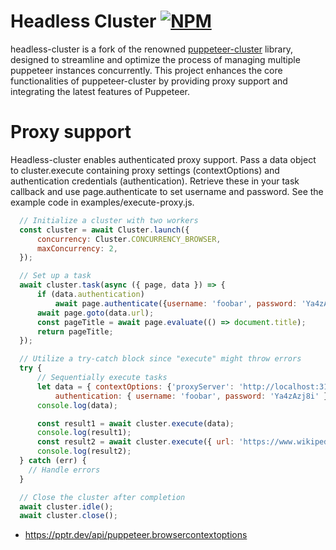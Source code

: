 # Headless Cluster [![NPM](https://img.shields.io/npm/v/chatgpt.svg)](https://www.npmjs.com/package/headless-cluster)
headless-cluster is a fork of the renowned [puppeteer-cluster](https://github.com/thomasdondorf/puppeteer-cluster) library, designed to streamline and optimize the process of managing multiple puppeteer instances concurrently. This project enhances the core functionalities of puppeteer-cluster by providing proxy support and integrating the latest features of Puppeteer.

# Proxy support

Headless-cluster enables authenticated proxy support. Pass a data object to cluster.execute containing proxy settings (contextOptions) and authentication credentials (authentication). Retrieve these in your task callback and use page.authenticate to set username and password. See the example code in examples/execute-proxy.js.

```js
  // Initialize a cluster with two workers
  const cluster = await Cluster.launch({
      concurrency: Cluster.CONCURRENCY_BROWSER,
      maxConcurrency: 2,
  });

  // Set up a task
  await cluster.task(async ({ page, data }) => {
      if (data.authentication)
          await page.authenticate({username: 'foobar', password: 'Ya4zAzj8i' });
      await page.goto(data.url);
      const pageTitle = await page.evaluate(() => document.title);
      return pageTitle;
  });

  // Utilize a try-catch block since "execute" might throw errors
  try {
      // Sequentially execute tasks
      let data = { contextOptions: {'proxyServer': 'http://localhost:3128'}, url: 'https://www.google.com',
          authentication: { username: 'foobar', password: 'Ya4zAzj8i' }};
      console.log(data);

      const result1 = await cluster.execute(data);
      console.log(result1);
      const result2 = await cluster.execute({ url: 'https://www.wikipedia.org'});
      console.log(result2);
  } catch (err) {
    // Handle errors
  }

  // Close the cluster after completion
  await cluster.idle();
  await cluster.close();
```
* https://pptr.dev/api/puppeteer.browsercontextoptions
